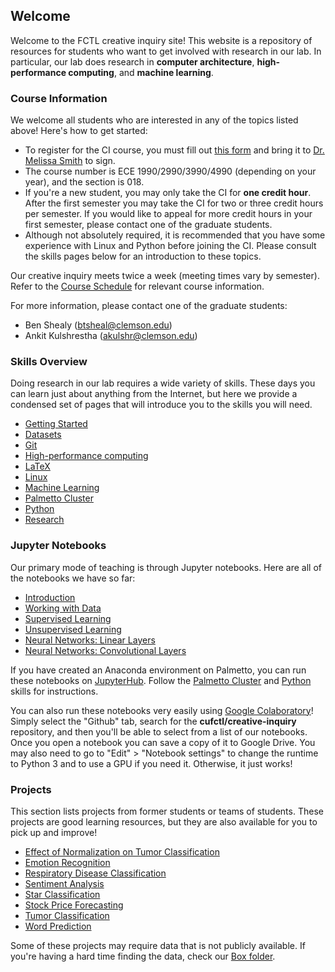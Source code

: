 ## Welcome

Welcome to the FCTL creative inquiry site! This website is a repository of resources for students who want to get involved with research in our lab. In particular, our lab does research in __computer architecture__, __high-performance computing__, and __machine learning__.

### Course Information

We welcome all students who are interested in any of the topics listed above! Here's how to get started:

- To register for the CI course, you must fill out [this form](https://www.clemson.edu/cecas/departments/ece/document_resource/undergrad/CI_Approval_Form.pdf) and bring it to [Dr. Melissa Smith](https://www.clemson.edu/cecas/departments/ece/faculty_staff/faculty/msmith.html) to sign.
- The course number is ECE 1990/2990/3990/4990 (depending on your year), and the section is 018.
- If you're a new student, you may only take the CI for __one credit hour__. After the first semester you may take the CI for two or three credit hours per semester. If you would like to appeal for more credit hours in your first semester, please contact one of the graduate students.
- Although not absolutely required, it is recommended that you have some experience with Linux and Python before joining the CI. Please consult the skills pages below for an introduction to these topics.

Our creative inquiry meets twice a week (meeting times vary by semester). Refer to the [Course Schedule](course-info/) for relevant course information.

<!--
- [2018 Spring](course-info/2018-spring.md)
- [2017 Fall](course-info/2017-fall.md)
-->

For more information, please contact one of the graduate students:

- Ben Shealy (btsheal@clemson.edu)
- Ankit Kulshrestha (akulshr@clemson.edu)

### Skills Overview

Doing research in our lab requires a wide variety of skills. These days you can learn just about anything from the Internet, but here we provide a condensed set of pages that will introduce you to the skills you will need.

- [Getting Started](skills/getting-started.md)
- [Datasets](skills/datasets.md)
- [Git](skills/git.md)
- [High-performance computing](skills/hpc.md)
- [LaTeX](skills/latex.md)
- [Linux](skills/linux.md)
- [Machine Learning](skills/machine-learning.md)
- [Palmetto Cluster](skills/palmetto-cluster.md)
- [Python](skills/python.md)
- [Research](skills/research.md)

### Jupyter Notebooks

Our primary mode of teaching is through Jupyter notebooks. Here are all of the notebooks we have so far:

- [Introduction](notebooks/introduction.ipynb)
- [Working with Data](notebooks/data-science.ipynb)
- [Supervised Learning](notebooks/supervised-learning.ipynb)
- [Unsupervised Learning](notebooks/unsupervised-learning.ipynb)
- [Neural Networks: Linear Layers](notebooks/neural-networks-linear.ipynb)
- [Neural Networks: Convolutional Layers](notebooks/neural-networks-conv.ipynb)

If you have created an Anaconda environment on Palmetto, you can run these notebooks on [JupyterHub](https://www.palmetto.clemson.edu/jupyterhub/). Follow the [Palmetto Cluster](skills/palmetto-cluster.md) and [Python](skills/python.md) skills for instructions.

You can also run these notebooks very easily using [Google Colaboratory](https://colab.research.google.com/)! Simply select the "Github" tab, search for the __cufctl/creative-inquiry__ repository, and then you'll be able to select from a list of our notebooks. Once you open a notebook you can save a copy of it to Google Drive. You may also need to go to "Edit" > "Notebook settings" to change the runtime to Python 3 and to use a GPU if you need it. Otherwise, it just works!

### Projects

This section lists projects from former students or teams of students. These projects are good learning resources, but they are also available for you to pick up and improve!

- [Effect of Normalization on Tumor Classification](projects/normalization-omic-data.ipynb)
- [Emotion Recognition](projects/emotion-recognition.ipynb)
- [Respiratory Disease Classification](projects/respiratory-disease-classification.ipynb)
- [Sentiment Analysis](projects/sentiment-analysis.ipynb)
- [Star Classification](projects/star-classification.ipynb)
- [Stock Price Forecasting](projects/stock-price-forecasting.ipynb)
- [Tumor Classification](projects/tumor-classification.ipynb)
- [Word Prediction](projects/word-prediction.ipynb)

Some of these projects may require data that is not publicly available. If you're having a hard time finding the data, check our [Box folder](https://clemson.app.box.com/folder/11145145746).

<!--
- [Face recognition](projects/object-recognition/)
- [Object detection](projects/object-detection/)
- Genomic data
-->
